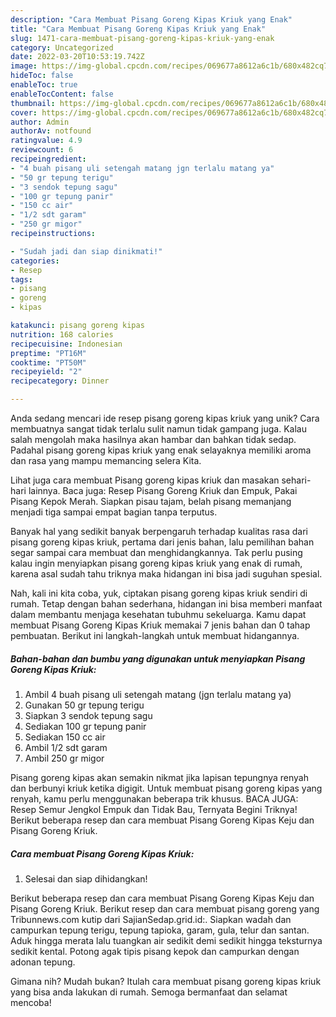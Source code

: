 ```yaml
---
description: "Cara Membuat Pisang Goreng Kipas Kriuk yang Enak"
title: "Cara Membuat Pisang Goreng Kipas Kriuk yang Enak"
slug: 1471-cara-membuat-pisang-goreng-kipas-kriuk-yang-enak
category: Uncategorized
date: 2022-03-20T10:53:19.742Z
image: https://img-global.cpcdn.com/recipes/069677a8612a6c1b/680x482cq70/pisang-goreng-kipas-kriuk-foto-resep-utama.jpg
hideToc: false
enableToc: true
enableTocContent: false
thumbnail: https://img-global.cpcdn.com/recipes/069677a8612a6c1b/680x482cq70/pisang-goreng-kipas-kriuk-foto-resep-utama.jpg
cover: https://img-global.cpcdn.com/recipes/069677a8612a6c1b/680x482cq70/pisang-goreng-kipas-kriuk-foto-resep-utama.jpg
author: Admin
authorAv: notfound
ratingvalue: 4.9
reviewcount: 6
recipeingredient:
- "4 buah pisang uli setengah matang jgn terlalu matang ya"
- "50 gr tepung terigu"
- "3 sendok tepung sagu"
- "100 gr tepung panir"
- "150 cc air"
- "1/2 sdt garam"
- "250 gr migor"
recipeinstructions:

- "Sudah jadi dan siap dinikmati!"
categories:
- Resep
tags:
- pisang
- goreng
- kipas

katakunci: pisang goreng kipas 
nutrition: 168 calories
recipecuisine: Indonesian
preptime: "PT16M"
cooktime: "PT50M"
recipeyield: "2"
recipecategory: Dinner

---
```





Anda sedang mencari ide resep pisang goreng kipas kriuk yang unik? Cara membuatnya sangat tidak terlalu sulit namun tidak gampang juga. Kalau salah mengolah maka hasilnya akan hambar dan bahkan tidak sedap. Padahal pisang goreng kipas kriuk yang enak selayaknya memiliki aroma dan rasa yang mampu memancing selera Kita.





Lihat juga cara membuat Pisang goreng kipas kriuk dan masakan sehari-hari lainnya. Baca juga: Resep Pisang Goreng Kriuk dan Empuk, Pakai Pisang Kepok Merah. Siapkan pisau tajam, belah pisang memanjang menjadi tiga sampai empat bagian tanpa terputus.

Banyak hal yang sedikit banyak berpengaruh terhadap kualitas rasa dari pisang goreng kipas kriuk, pertama dari jenis bahan, lalu pemilihan bahan segar sampai cara membuat dan menghidangkannya. Tak perlu pusing kalau ingin menyiapkan pisang goreng kipas kriuk yang enak di rumah, karena asal sudah tahu triknya maka hidangan ini bisa jadi suguhan spesial.






Nah, kali ini kita coba, yuk, ciptakan pisang goreng kipas kriuk sendiri di rumah. Tetap dengan bahan sederhana, hidangan ini bisa memberi manfaat dalam membantu menjaga kesehatan tubuhmu sekeluarga. Kamu dapat membuat Pisang Goreng Kipas Kriuk memakai 7 jenis bahan dan 0 tahap pembuatan. Berikut ini langkah-langkah untuk membuat hidangannya.

<!--inarticleads1-->

##### Bahan-bahan dan bumbu yang digunakan untuk menyiapkan Pisang Goreng Kipas Kriuk:

1. Ambil 4 buah pisang uli setengah matang (jgn terlalu matang ya)
1. Gunakan 50 gr tepung terigu
1. Siapkan 3 sendok tepung sagu
1. Sediakan 100 gr tepung panir
1. Sediakan 150 cc air
1. Ambil 1/2 sdt garam
1. Ambil 250 gr migor


Pisang goreng kipas akan semakin nikmat jika lapisan tepungnya renyah dan berbunyi kriuk ketika digigit. Untuk membuat pisang goreng kipas yang renyah, kamu perlu menggunakan beberapa trik khusus. BACA JUGA: Resep Semur Jengkol Empuk dan Tidak Bau, Ternyata Begini Triknya! Berikut beberapa resep dan cara membuat Pisang Goreng Kipas Keju dan Pisang Goreng Kriuk. 

<!--inarticleads2-->

##### Cara membuat Pisang Goreng Kipas Kriuk:


1. Selesai dan siap dihidangkan!

Berikut beberapa resep dan cara membuat Pisang Goreng Kipas Keju dan Pisang Goreng Kriuk. Berikut resep dan cara membuat pisang goreng yang Tribunnews.com kutip dari SajianSedap.grid.id:. Siapkan wadah dan campurkan tepung terigu, tepung tapioka, garam, gula, telur dan santan. Aduk hingga merata lalu tuangkan air sedikit demi sedikit hingga teksturnya sedikit kental. Potong agak tipis pisang kepok dan campurkan dengan adonan tepung. 

Gimana nih? Mudah bukan? Itulah cara membuat pisang goreng kipas kriuk yang bisa anda lakukan di rumah. Semoga bermanfaat dan selamat mencoba!
